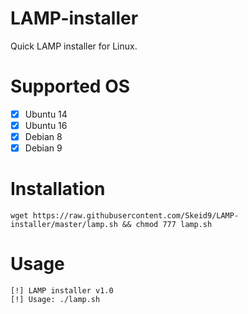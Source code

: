 # LAMP-installer
Quick LAMP installer for Linux.

# Supported OS
- [x] Ubuntu 14
- [x] Ubuntu 16
- [x] Debian 8
- [x] Debian 9

# Installation
``` wget https://raw.githubusercontent.com/Skeid9/LAMP-installer/master/lamp.sh && chmod 777 lamp.sh ```

# Usage
```
[!] LAMP installer v1.0
[!] Usage: ./lamp.sh
```
